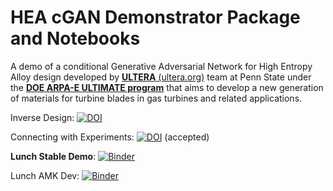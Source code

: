 # HEA cGAN Demonstrator Package and Notebooks
A demo of a conditional Generative Adversarial Network for High Entropy Alloy design developed by 
[**ULTERA** (ultera.org)](https://ultera.org) team at Penn State  under the 
[**DOE ARPA-E ULTIMATE program**](https://arpa-e.energy.gov/?q=arpa-e-programs/ultimate) that
aims to develop a new generation of materials for turbine blades in gas turbines and related
applications.

Inverse Design: [![DOI](https://img.shields.io/badge/DOI-10.20517%2Fjmi.2021.05-blue)](https://doi.org/10.20517/jmi.2021.05)

Connecting with Experiments: [![DOI](https://img.shields.io/badge/DOI-10.2139%2Fssrn.4501281-blue)](https://dx.doi.org/10.2139/ssrn.4501281) (accepted)

**Lunch Stable Demo**: [![Binder](https://mybinder.org/badge_logo.svg)](https://mybinder.org/v2/gh/dovahkiin0022/cGAN_demo/master?filepath=cGAN_demo.ipynb)

Lunch AMK Dev:     [![Binder](https://mybinder.org/badge_logo.svg)](https://mybinder.org/v2/gh/amkrajewski/cGAN_demo/master?filepath=cGAN_demo.ipynb)

